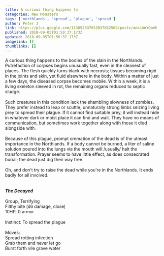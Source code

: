 ```yaml
---
title: A curious thing happens to
categories: New Monsters
tags: ['northlands', 'spread', 'plague', 'spread']
author: Peter J
link: https://plus.google.com/113692337653837882568/posts/anaLbnYQamh
published: 2018-09-05T01:50:37.173Z
updated: 2018-09-05T01:50:37.173Z
imagelink: []
thumblinks: []
---
```


A curious thing happens to the bodies of the slain in the Northlands. Putrefaction of corpses begins unusually fast, even in the cleanest of places. The flesh quickly turns black with necrosis; tissues becoming rigid in the joints and skin, yet fluid elsewhere in the body. Within a matter of just a few days, the diseased corpse becomes mobile. Within a week, it is a living skeleton sleeved in rot, the remaining organs reduced to septic sludge. <br /><br />Such creatures in this condition lack the shambling slowness of zombies. They prefer instead to leap or scuttle, unnaturally strong limbs seizing living prey to spread their plague. If it cannot find suitable prey, it will instead hide in whatever dark or moist place it can find and wait. They have no means of communication, but sometimes work together along with those it died alongside with.<br /><br />Because of this plague, prompt cremation of the dead is of the utmost importance in the Northlands. If a body cannot be burned, a liter of saline solution poured into the lungs via the mouth will /usually/ halt the transformation. Prayer seems to have little effect, as does consecrated burial; the dead just dig their way free.<br /><br />Oh, and don&#39;t try to raise the dead while you&#39;re in the Northlands. It ends badly for all involved.<br /><br /><br /><b>*The Decayed*</b><br /><br />Group, Terrifying<br />Filthy bite (d6 damage, close) <br />10HP, 0 armor<br /><br />Instinct: To spread the plague<br /><br />Moves:<br />Spread rotting infection<br />Grab them and never let go<br />Burst forth vile grave water<br />